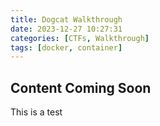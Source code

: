 ```yaml
---
title: Dogcat Walkthrough
date: 2023-12-27 10:27:31
categories: [CTFs, Walkthrough]
tags: [docker, container] 
---
```



## Content Coming Soon

This is a test
